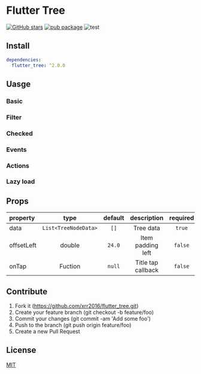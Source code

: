 # Flutter Tree

[![GitHub stars](https://img.shields.io/github/stars/xrr2016/flutter_tree)](https://github.com/xrr2016/flutter_tree/stargazers) [![pub package](https://img.shields.io/pub/v/flutter_tree.svg)](https://pub.dev/packages/flutter_tree) ![test](https://github.com/xrr2016/flutter_tree/workflows/widget%20test/badge.svg)

## Install

```yml
dependencies:
  flutter_tree: ^2.0.0
```

## Uasge

### Basic

### Filter

### Checked

### Events

### Actions

### Lazy load




## Props

| property   |         type         | default |    description     | required |
| :--------- | :------------------: | :-----: | :----------------: | :------: |
| data       | `List<TreeNodeData>` |  `[]`   |     Tree data      |  `true`  |
| offsetLeft |        double        | `24.0`  | Item padding left  | `false`  |
| onTap      |       Fuction        | `null`  | Title tap callback | `false`  |

## Contribute

1. Fork it (https://github.com/xrr2016/flutter_tree.git)
2. Create your feature branch (git checkout -b feature/foo)
3. Commit your changes (git commit -am 'Add some foo')
4. Push to the branch (git push origin feature/foo)
5. Create a new Pull Request

## License

[MIT](./LICENSE)

